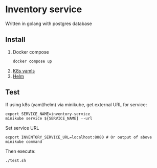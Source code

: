 # Inventory service

Written in golang with postgres database

## Install

1. Docker compose
    ```
    docker compose up
    ```
1. [K8s yamls](k8s/README.md)
1. [Helm](helm/README.md)

## Test

If using k8s (yaml/helm) via minikube, get external URL for service:
```
export SERVICE_NAME=inventory-service
minikube service ${SERVICE_NAME} --url
```

Set service URL
```
export INVENTORY_SERVICE_URL=localhost:8080 # Or output of above minikube command
```

Then execute:
```
./test.sh
```

